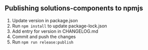 ## Publishing solutions-components to npmjs

1. Update version in package.json
2. Run `npm install` to update package-lock.json
3. Add entry for version in CHANGELOG.md
4. Commit and push the changes
5. Run `npm run release:publish`
